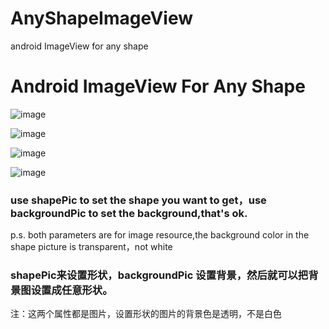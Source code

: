 # AnyShapeImageView
android ImageView for any shape
# Android ImageView For Any Shape
![image](http://upload-images.jianshu.io/upload_images/1648595-42e428949f5203ef.png?imageMogr2/auto-orient/strip%7CimageView2/2/w/1240)

![image](http://upload-images.jianshu.io/upload_images/1648595-3a1462fe0f09d7f7.png?imageMogr2/auto-orient/strip%7CimageView2/2/w/1240)

![image](http://upload-images.jianshu.io/upload_images/1648595-25ac74abe29f84eb.jpg?imageMogr2/auto-orient/strip%7CimageView2/2/w/1240)

![image](http://upload-images.jianshu.io/upload_images/1648595-49b4d884beb4158e.png?imageMogr2/auto-orient/strip%7CimageView2/2/w/1240)

### use shapePic to set the shape you want to get，use backgroundPic to set the background,that's ok. 
p.s. both parameters are for image resource,the background color in the shape picture is transparent，not white
### shapePic来设置形状，backgroundPic 设置背景，然后就可以把背景图设置成任意形状。
注：这两个属性都是图片，设置形状的图片的背景色是透明，不是白色
